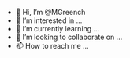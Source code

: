 - 👋 Hi, I’m @MGreench
- 👀 I’m interested in ...
- 🌱 I’m currently learning ...
- 💞️ I’m looking to collaborate on ...
- 📫 How to reach me ...

<!---
MGreench/MGreench is a ✨ special ✨ repository because its `README.md` (this file) appears on your GitHub profile.
You can click the Preview link to take a look at your changes.
--->
